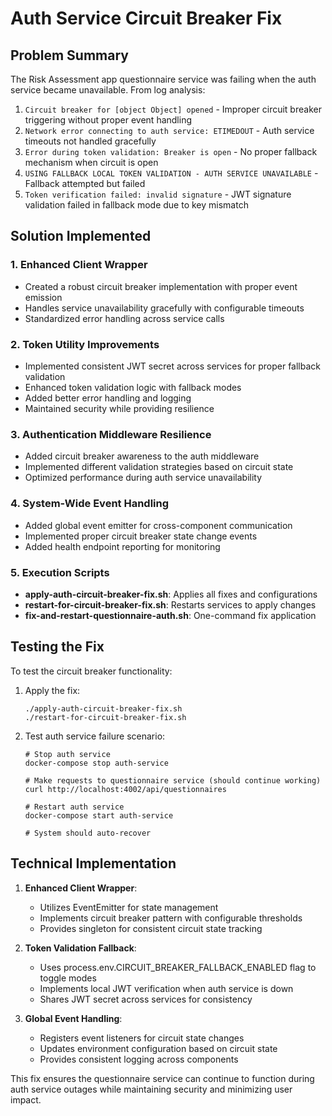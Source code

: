 # Auth Service Circuit Breaker Fix

## Problem Summary
The Risk Assessment app questionnaire service was failing when the auth service became unavailable. From log analysis:

1. `Circuit breaker for [object Object] opened` - Improper circuit breaker triggering without proper event handling
2. `Network error connecting to auth service: ETIMEDOUT` - Auth service timeouts not handled gracefully
3. `Error during token validation: Breaker is open` - No proper fallback mechanism when circuit is open
4. `USING FALLBACK LOCAL TOKEN VALIDATION - AUTH SERVICE UNAVAILABLE` - Fallback attempted but failed
5. `Token verification failed: invalid signature` - JWT signature validation failed in fallback mode due to key mismatch

## Solution Implemented

### 1. Enhanced Client Wrapper
- Created a robust circuit breaker implementation with proper event emission
- Handles service unavailability gracefully with configurable timeouts
- Standardized error handling across service calls

### 2. Token Utility Improvements
- Implemented consistent JWT secret across services for proper fallback validation
- Enhanced token validation logic with fallback modes
- Added better error handling and logging
- Maintained security while providing resilience

### 3. Authentication Middleware Resilience
- Added circuit breaker awareness to the auth middleware
- Implemented different validation strategies based on circuit state
- Optimized performance during auth service unavailability

### 4. System-Wide Event Handling
- Added global event emitter for cross-component communication
- Implemented proper circuit breaker state change events
- Added health endpoint reporting for monitoring

### 5. Execution Scripts
- **apply-auth-circuit-breaker-fix.sh**: Applies all fixes and configurations
- **restart-for-circuit-breaker-fix.sh**: Restarts services to apply changes
- **fix-and-restart-questionnaire-auth.sh**: One-command fix application

## Testing the Fix

To test the circuit breaker functionality:

1. Apply the fix: 
   ```
   ./apply-auth-circuit-breaker-fix.sh
   ./restart-for-circuit-breaker-fix.sh
   ```

2. Test auth service failure scenario:
   ```
   # Stop auth service
   docker-compose stop auth-service
   
   # Make requests to questionnaire service (should continue working)
   curl http://localhost:4002/api/questionnaires
   
   # Restart auth service
   docker-compose start auth-service
   
   # System should auto-recover
   ```

## Technical Implementation

1. **Enhanced Client Wrapper**:
   - Utilizes EventEmitter for state management
   - Implements circuit breaker pattern with configurable thresholds
   - Provides singleton for consistent circuit state tracking

2. **Token Validation Fallback**:
   - Uses process.env.CIRCUIT_BREAKER_FALLBACK_ENABLED flag to toggle modes
   - Implements local JWT verification when auth service is down
   - Shares JWT secret across services for consistency

3. **Global Event Handling**:
   - Registers event listeners for circuit state changes
   - Updates environment configuration based on circuit state
   - Provides consistent logging across components

This fix ensures the questionnaire service can continue to function during auth service outages while maintaining security and minimizing user impact.
